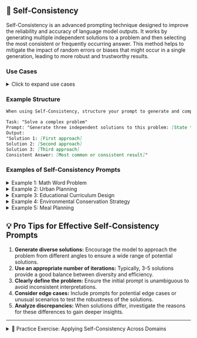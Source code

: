 ## 🔄 Self-Consistency

Self-Consistency is an advanced prompting technique designed to improve the reliability and accuracy of language model outputs. It works by generating multiple independent solutions to a problem and then selecting the most consistent or frequently occurring answer. This method helps to mitigate the impact of random errors or biases that might occur in a single generation, leading to more robust and trustworthy results.

### Use Cases

<details>
<summary>Click to expand use cases</summary>

1. **Fact-checking and verification:** Helps in confirming information by cross-referencing multiple generated answers
2. **Enhancing reliability in critical decision-making:** Provides a more robust basis for important choices by considering multiple perspectives
3. **Resolving ambiguities in complex problems:** Allows for clearer solutions by identifying consistent patterns across multiple attempts

</details>

### Example Structure

```markdown
When using Self-Consistency, structure your prompt to generate and compare multiple solutions:

Task: "Solve a complex problem"
Prompt: "Generate three independent solutions to this problem: [State the problem]"
Output:
"Solution 1: [First approach]
Solution 2: [Second approach]
Solution 3: [Third approach]
Consistent Answer: [Most common or consistent result]"
```

### Examples of Self-Consistency Prompts

<details>
<summary>Example 1: Math Word Problem</summary>

```markdown
Task: "Solve a complex math word problem"
Prompt: "Generate three independent solutions to this problem: A store is having a 30% off sale. If you buy a shirt originally priced at $50 and a pair of jeans originally priced at $80, how much will you save in total?"

Output:
"Solution 1:
Calculate 30% of $50: 0.30 × $50 = $15 (savings on shirt)
Calculate 30% of $80: 0.30 × $80 = $24 (savings on jeans)
Total savings: $15 + $24 = $39

Solution 2:
Total original price: $50 + $80 = $130
Calculate 30% of $130: 0.30 × $130 = $39
Total savings: $39

Solution 3:
Shirt savings: 30% of $50 = $50 × 0.30 = $15
Jeans savings: 30% of $80 = $80 × 0.30 = $24
Add savings: $15 + $24 = $39

Consistent Answer: All three solutions arrive at the same result. You will save $39 in total."
```

</details>

<details>
<summary>Example 2: Urban Planning</summary>

```markdown
Apply the Self-Consistency method to develop a sustainable urban transportation plan for a rapidly growing city. Follow these steps:

1. Generate five independent transportation plans, each focusing on different priorities (e.g., public transit, cycling infrastructure, electric vehicles, pedestrian-friendly design, smart traffic management).
2. For each plan, provide detailed proposals, estimated costs, and projected impact on traffic congestion and air quality.
3. Compare the five plans, identifying common elements and major differences.
4. For each significant difference, explain the underlying assumptions and local factors influencing the approach.
5. Synthesize the most consistent and effective elements from all plans to create a comprehensive, multi-modal transportation strategy.
6. Assign a feasibility score (1-10) to each component of the final strategy, based on its prevalence across plans and alignment with the city's budget and long-term goals.
```

</details>

<details>
<summary>Example 3: Educational Curriculum Design</summary>

```markdown
Utilize the Self-Consistency method to design an innovative high school curriculum that prepares students for the challenges of the 21st century. Proceed as follows:

1. Create five independent curriculum models, each emphasizing different educational philosophies (e.g., STEM focus, liberal arts, project-based learning, vocational training, global citizenship).
2. For each model, outline core subjects, teaching methodologies, and assessment strategies.
3. Analyze the five models, identifying common threads and notable divergences.
4. For each significant divergence, explain the educational theory or real-world demand driving that approach.
5. Combine the most consistent and forward-thinking elements from all models to form a balanced, comprehensive curriculum.
6. Assign an effectiveness rating (1-10) to each component of the final curriculum, based on its frequency across models and its potential to develop critical skills for future success.
```

</details>

<details>
<summary>Example 4: Environmental Conservation Strategy</summary>

```markdown
Employ the Self-Consistency method to develop a comprehensive strategy for protecting and restoring a threatened ecosystem. Follow this process:

1. Generate five independent conservation plans, each prioritizing different aspects (e.g., habitat restoration, species protection, community involvement, sustainable resource use, climate change adaptation).
2. For each plan, provide detailed action items, resource requirements, and expected outcomes over a 10-year period.
3. Compare the five plans, identifying common approaches and major differences.
4. For each significant difference, explain the ecological or socio-economic factors influencing that strategy.
5. Synthesize the most consistent and impactful elements from all plans to create a holistic ecosystem management approach.
6. Assign a viability score (1-10) to each component of the final strategy, based on its prevalence across plans and its potential for long-term positive impact on the ecosystem.
```

</details>

<details>
<summary>Example 5: Meal Planning</summary>

```markdown
Implement the Self-Consistency method to create a comprehensive and balanced weekly meal plan. Follow these steps:

1. Generate five independent weekly meal plans, each focusing on different nutritional priorities or dietary approaches:
   - Plan A: High-protein, low-carb
   - Plan B: Plant-based and rich in whole foods
   - Plan C: Mediterranean diet-inspired
   - Plan D: Balanced macronutrients with emphasis on portion control
   - Plan E: Culturally diverse cuisines with a focus on anti-inflammatory foods

2. For each plan, provide:
   - A full 7-day menu including breakfast, lunch, dinner, and snacks
   - Estimated macronutrient breakdown for each day
   - A shopping list of required ingredients
   - Preparation time estimates for each meal

3. Analyze the five meal plans, identifying:
   - Common ingredients or food groups across all plans
   - Similarities in meal structures or eating patterns
   - Notable differences in approach or specific food choices

4. For each significant difference, explain the nutritional reasoning or dietary philosophy behind the choice.

5. Synthesize the most consistent and beneficial elements from all plans to create a final, well-rounded weekly meal plan that:
   - Incorporates a variety of nutrients
   - Balances health goals with taste preferences
   - Includes a mix of quick meals and more elaborate dishes
   - Allows for some flexibility and substitutions

6. Assign a sustainability score (1-10) to each meal in the final plan, based on:
   - Its frequency across the individual plans
   - Ease of preparation
   - Cost-effectiveness
   - Alignment with long-term health goals

7. Provide a brief rationale for the final meal plan, explaining how it addresses various nutritional needs while remaining practical and enjoyable for everyday use.
```

</details>

## 💡 Pro Tips for Effective Self-Consistency Prompts

1. **Generate diverse solutions:** Encourage the model to approach the problem from different angles to ensure a wide range of potential solutions.
2. **Use an appropriate number of iterations:** Typically, 3-5 solutions provide a good balance between diversity and efficiency.
3. **Clearly define the problem:** Ensure the initial prompt is unambiguous to avoid inconsistent interpretations.
4. **Consider edge cases:** Include prompts for potential edge cases or unusual scenarios to test the robustness of the solutions.
5. **Analyze discrepancies:** When solutions differ, investigate the reasons for these differences to gain deeper insights.

---
<details>
<summary>📝 Practice Exercise: Applying Self-Consistency Across Domains</summary>

1. Choose a complex problem from one of the following domains (or a domain of your choice):
   - Mathematical problem-solving
   - Urban planning
   - Educational curriculum design
   - Environmental conservation
   - Meal planning and nutrition
   - Business strategy
   - Technology innovation
   - Social policy development

2. Clearly define the problem and the specific challenge you want to address.

3. Apply the Self-Consistency method by generating at least three independent solutions or approaches to the problem. For each solution:
   - Outline the key steps or components
   - Provide reasoning for each decision or strategy
   - Consider potential outcomes or impacts

4. Compare the multiple solutions you've generated, identifying:
   - Common elements across all solutions
   - Significant differences in approach or outcomes
   - Strengths and weaknesses of each solution

5. For any major discrepancies between solutions, analyze the underlying assumptions or factors that might be causing these differences.

6. Synthesize the most consistent, effective, and feasible elements from all solutions into a comprehensive final approach.

7. Assign a confidence or viability score (1-10) to each component of your final approach, based on its prevalence across solutions and its potential for positive impact.

8. Provide a brief rationale for your final approach, explaining how it addresses the original problem while incorporating insights from multiple perspectives.

9. Reflect on the process:
   - How did using the Self-Consistency method influence your problem-solving approach?
   - What new insights or considerations emerged from generating multiple solutions?
   - How might this method be particularly useful (or challenging) in your chosen domain?

</details>
